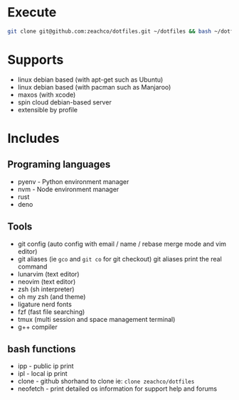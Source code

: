 # Execute

```bash
git clone git@github.com:zeachco/dotfiles.git ~/dotfiles && bash ~/dotfiles/setup.sh
```

# Supports

- linux debian based (with apt-get such as Ubuntu)
- linux debian based (with pacman such as Manjaroo)
- maxos (with xcode)
- spin cloud debian-based server
- extensible by profile

# Includes

## Programing languages

- pyenv - Python environment manager
- nvm - Node environment manager
- rust
- deno

## Tools

- git config (auto config with email / name / rebase merge mode and vim editor)
- git aliases (ie `gco` and `git co` for git checkout) git aliases print the real command
- lunarvim (text editor)
- neovim (text editor)
- zsh (sh interpreter)
- oh my zsh (and theme)
- ligature nerd fonts
- fzf (fast file searching)
- tmux (multi session and space management terminal)
- g++ compiler

## bash functions

- ipp - public ip print
- ipl - local ip print
- clone - github shorhand to clone ie: `clone zeachco/dotfiles`
- neofetch - print detailed os information for support help and forums
